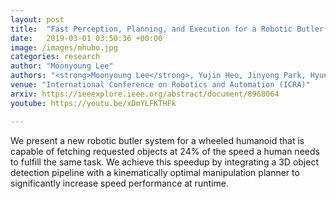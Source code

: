 ```yaml
---
layout: post
title:  "Fast Perception, Planning, and Execution for a Robotic Butler: Wheeled Humanoid M-Hubo"
date:   2019-03-01 03:50:36 +00:00
image: /images/mhubo.jpg
categories: research
author: "Moonyoung Lee"
authors: "<strong>Moonyoung Lee</strong>, Yujin Heo, Jinyong Park, Hyun-Dae Yang, Ho-Deok Jang, Philipp Benz, Hyunsub Park, In So Kweon, Jun-Ho Oh"
venue: "International Conference on Robotics and Automation (ICRA)"
arxiv: https://ieeexplore.ieee.org/abstract/document/8968064
youtube: https://youtu.be/xDmYLFKTHFk

---
```

We present a new robotic butler system for a wheeled humanoid that is capable of fetching requested objects at 24% of the speed a human needs to fulfill the same task. We achieve this speedup by integrating a 3D object detection pipeline with a kinematically optimal manipulation planner to significantly increase speed performance at runtime. 
 
